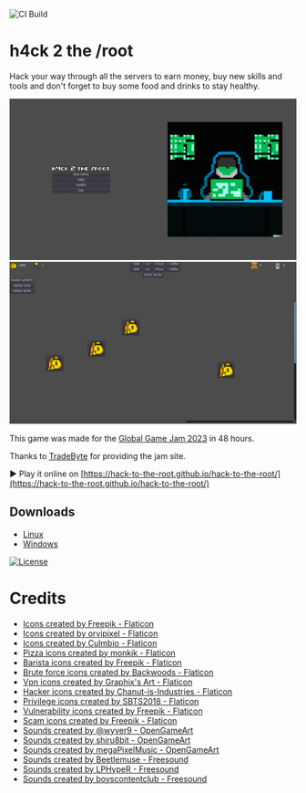 ![CI Build](https://github.com/hack-to-the-root/hack-to-the-root/actions/workflows/godot-ci.yml/badge.svg)

# h4ck 2 the /root

Hack your way through all the servers to earn money, buy new skills and tools and don't forget to buy some food and drinks to stay healthy.

![](assets/screenshots/menu.png)
![](assets/screenshots/game.png)

This game was made for the [Global Game Jam 2023](https://globalgamejam.org/2023/games/h4ck-2-root-5) in 48 hours.

Thanks to [TradeByte](https://www.tradebyte.com/en) for providing the jam site.

▶ Play it online on [https://hack-to-the-root.github.io/hack-to-the-root/](https://hack-to-the-root.github.io/hack-to-the-root/)

## Downloads
* [Linux](https://hack-to-the-root.github.io/hack-to-the-root/hack-to-the-root.x86_64)
* [Windows](https://hack-to-the-root.github.io/hack-to-the-root/hack-to-the-root.exe)

[![License](https://i.creativecommons.org/l/by-nc-sa/4.0/88x31.png)](https://creativecommons.org/licenses/by-nc-sa/4.0)

# Credits
- [Icons created by Freepik - Flaticon](https://www.flaticon.com/authors/freepik)
- [Icons created by orvipixel - Flaticon](https://www.flaticon.com/authors/orvipixel)
- [Icons created by Culmbio - Flaticon](https://www.flaticon.com/authors/culmbio)
- [Pizza icons created by monkik - Flaticon](https://www.flaticon.com/free-icons/pizza)
- [Barista icons created by Freepik - Flaticon](https://www.flaticon.com/free-icons/barista)
- [Brute force icons created by Backwoods - Flaticon](https://www.flaticon.com/free-icons/brute-force)
- [Vpn icons created by Graphix's Art - Flaticon](https://www.flaticon.com/free-icons/vpn)
- [Hacker icons created by Chanut-is-Industries - Flaticon](https://www.flaticon.com/free-icons/hacker)
- [Privilege icons created by SBTS2018 - Flaticon](https://www.flaticon.com/free-icons/privilege)
- [Vulnerability icons created by Freepik - Flaticon](https://www.flaticon.com/free-icons/vulnerability)
- [Scam icons created by Freepik - Flaticon](https://www.flaticon.com/free-icons/scam)
- [Sounds created by @wyver9 - OpenGameArt](https://wyver9.bandcamp.com/)
- [Sounds created by shiru8bit - OpenGameArt](https://opengameart.org/content/8-bit-chiptune-after-the-rain)
- [Sounds created by megaPixelMusic - OpenGameArt](https://soundcloud.com/megapixelmusic)
- [Sounds created by Beetlemuse - Freesound](https://freesound.org/people/Beetlemuse/sounds/529082/)
- [Sounds created by LPHypeR - Freesound](https://freesound.org/people/LPHypeR/sounds/564590/)
- [Sounds created by boyscontentclub - Freesound](https://freesound.org/people/boyscontentclub/sounds/521585/)
